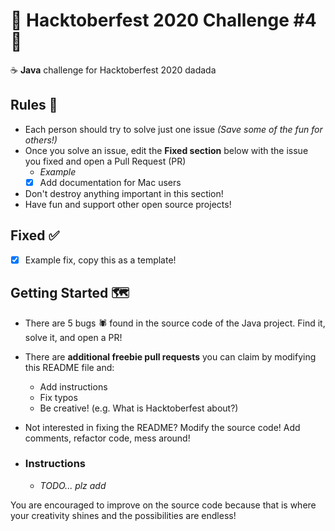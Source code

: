 # 🎉 Hacktoberfest 2020 Challenge #4 🎉
☕ **Java** challenge for Hacktoberfest 2020
dadada
## Rules 📜
- Each person should try to solve just one issue *(Save some of the fun for others!)*
- Once you solve an issue, edit the **Fixed section** below with the issue you fixed and open a Pull Request (PR)
    - *Example*
    - [x] Add documentation for Mac users
- Don't destroy anything important in this section!
- Have fun and support other open source projects!

## Fixed ✅
- [x] Example fix, copy this as a template!

## Getting Started 🗺️
- There are 5 bugs 🕷️ found in the source code of the Java project. Find it, solve it, and open a PR!
- There are **additional freebie pull requests** you can claim by modifying this README file and:
    - Add instructions
    - Fix typos
    - Be creative! (e.g. What is Hacktoberfest about?)
- Not interested in fixing the README? Modify the source code! Add comments, refactor code, mess around!

- ### Instructions
    - *TODO... plz add*

You are encouraged to improve on the source code because that is where your creativity shines and the possibilities are endless!